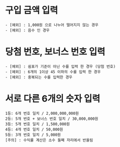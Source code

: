 # 구입 금액 입력
    - [예외] : 1,000원 으로 나누어 떨어지지 않는 경우
    - [예외] : 음수 인 경우
# 당첨 번호, 보너스 번호 입력
    - [예외] : 쉼표가 기준이 아닌 수를 입력 한 경우 (당첨 번호)
    - [예외] : 6개의 1이상 45 이하의 수를 입력 한 경우
    - [예외] : 중복되는 수를 입력한 경우

# 서로 다른 6개의 숫자 입력
    1등: 6개 번호 일치 / 2,000,000,000원
    2등: 5개 번호 + 보너스 번호 일치 / 30,000,000원
    3등: 5개 번호 일치 / 1,500,000원
    4등: 4개 번호 일치 / 50,000원
    5등: 3개 번호 일치 / 5,000원
    [주의] : 수익률 계산은 소수 둘째 자리에서 반올림